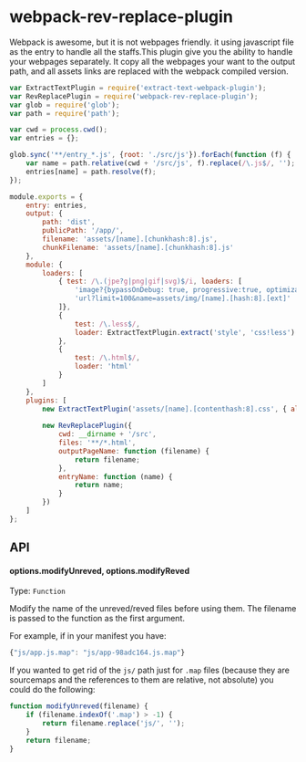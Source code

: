 # webpack-rev-replace-plugin

Webpack is awesome, but it is not webpages friendly. it using javascript file as the entry to handle all the staffs.This plugin give you the ability to handle your webpages separately. It copy all the webpages your want to the output path, and all assets links are replaced with the webpack compiled version.

```javascript
var ExtractTextPlugin = require('extract-text-webpack-plugin');
var RevReplacePlugin = require('webpack-rev-replace-plugin');
var glob = require('glob');
var path = require('path');

var cwd = process.cwd();
var entries = {};

glob.sync('**/entry_*.js', {root: './src/js'}).forEach(function (f) {
	var name = path.relative(cwd + '/src/js', f).replace(/\.js$/, '');
	entries[name] = path.resolve(f);
});

module.exports = {
	entry: entries,
	output: {
		path: 'dist',
		publicPath: '/app/',
		filename: 'assets/[name].[chunkhash:8].js',
		chunkFilename: 'assets/[name].[chunkhash:8].js'
	},
	module: {
		loaders: [
			{ test: /\.(jpe?g|png|gif|svg)$/i, loaders: [
				'image?{bypassOnDebug: true, progressive:true, optimizationLevel: 3, pngquant:{quality: "65-80", speed: 4}}',
				'url?limit=100&name=assets/img/[name].[hash:8].[ext]'
			]},
			{
				test: /\.less$/,
				loader: ExtractTextPlugin.extract('style', 'css!less')
			},
			{
				test: /\.html$/,
				loader: 'html'
			}
		]
	},
	plugins: [
		new ExtractTextPlugin('assets/[name].[contenthash:8].css', { allChunks: true }),
		
		new RevReplacePlugin({
			cwd: __dirname + '/src',
			files: '**/*.html',
			outputPageName: function (filename) {
				return filename;
			}, 
			entryName: function (name) {
				return name;
			}
		})
	]
};
```
## API

#### options.modifyUnreved, options.modifyReved
Type: `Function`

Modify the name of the unreved/reved files before using them. The filename is
passed to the function as the first argument.

For example, if in your manifest you have:

```js
{"js/app.js.map": "js/app-98adc164.js.map"}
```

If you wanted to get rid of the `js/` path just for `.map` files (because they
are sourcemaps and the references to them are relative, not absolute) you could
do the following:

```js
function modifyUnreved(filename) {
    if (filename.indexOf('.map') > -1) {
        return filename.replace('js/', '');
    }
    return filename;
}
```



